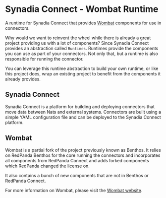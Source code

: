 # Synadia Connect - Wombat Runtime
A runtime for Synadia Connect that provides [Wombat](https://wombat.dev) components for use in connectors.

Why would we want to reinvent the wheel while there is already a great project providing us with a lot of components?
Since Synadia Connect provides an abstraction called `Runtimes`. Runtimes provide the components you can use as part of
your connectors. Not only that, but a runtime is also responsible for running the connector.

You can leverage this runtime abstraction to build your own runtime, or like this project does, wrap an existing project
to benefit from the components it already provides.

## Synadia Connect
Synadia Connect is a platform for building and deploying connectors that move data between Nats and external systems.
Connectors are built using a simple YAML configuration file and can be deployed to the Synadia Connect platform.

## Wombat
Wombat is a partial fork of the project previously known as Benthos. It relies on RedPanda Benthos for the core running
the connectors and incorporates all components from RedPanda Connect and adds forked components which RedPanda changed
the license on.

It also contains a bunch of new components that are not in Benthos or RedPanda Connect.

For more information on Wombat, please visit the [Wombat website](https://wombat.dev).
